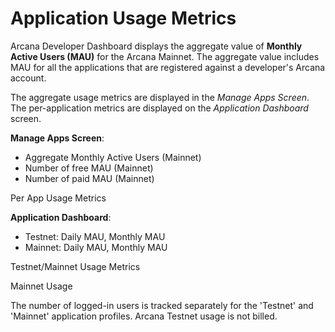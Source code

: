 # Application Usage Metrics

Arcana Developer Dashboard displays the aggregate value of **Monthly Active Users (MAU)** for the Arcana Mainnet. The aggregate value includes MAU for all the applications that are registered against a developer's Arcana account.

The aggregate usage metrics are displayed in the *Manage Apps Screen*. The per-application metrics are displayed on the *Application Dashboard* screen.

**Manage Apps Screen**:

- Aggregate Monthly Active Users (Mainnet)
- Number of free MAU (Mainnet)
- Number of paid MAU (Mainnet)

Per App Usage Metrics

**Application Dashboard**:

- Testnet: Daily MAU, Monthly MAU
- Mainnet: Daily MAU, Monthly MAU

Testnet/Mainnet Usage Metrics

Mainnet Usage

The number of logged-in users is tracked separately for the 'Testnet' and 'Mainnet' application profiles. Arcana Testnet usage is not billed.
